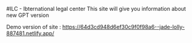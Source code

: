 #ILC - Ibternational legal center
 This site will give you information about new GPT version

Demo version of site : https://64d3cd948d6ef30c9f0f98a6--jade-lolly-887481.netlify.app/
